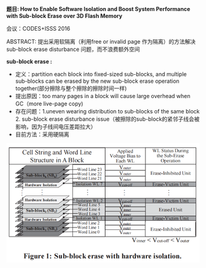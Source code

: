 **题目: How to Enable Software Isolation and Boost System Performance with Sub-block Erase over 3D Flash Memory**

会议：CODES+ISSS 2016

ABSTRACT:  提出采用软隔离（利用free or invalid page 作为隔离）的方法解决sub-block erase disturbance 问题，而不浪费额外空间

**sub-block erase :**

* 定义：partition each block into fixed-sized sub-blocks, and multiple sub-blocks can be erased by the new sub-block erase operation together(部分擦除与整个擦除的擦除时间一样)
* 提出原因：too many pages in a block will cause large overhead when GC（more live-page copy)
* 存在问题：1.uneven wearing distribution to sub-blocks of the same block 2. sub-block erase disturbance issue（被擦除的sub-block的紧邻子线会被影响，因为子线间电压差距拉大）
* 目前方法：采用硬隔离

![1634199662869.png](image/Software_Isolatio_with_Sub-block_Erase/1634199662869.png)
